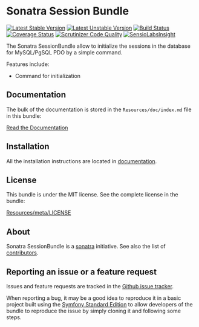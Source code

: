 Sonatra Session Bundle
======================

[![Latest Stable Version](https://poser.pugx.org/sonatra/session-bundle/v/stable.svg)](https://packagist.org/packages/sonatra/session-bundle)
[![Latest Unstable Version](https://poser.pugx.org/sonatra/session-bundle/v/unstable.svg)](https://packagist.org/packages/sonatra/session-bundle)
[![Build Status](https://travis-ci.org/sonatra/SonatraSessionBundle.svg)](https://travis-ci.org/sonatra/SonatraSessionBundle)
[![Coverage Status](https://img.shields.io/coveralls/sonatra/SonatraSessionBundle.svg)](https://coveralls.io/r/sonatra/SonatraSessionBundle)
[![Scrutinizer Code Quality](https://scrutinizer-ci.com/g/sonatra/SonatraSessionBundle/badges/quality-score.png)](https://scrutinizer-ci.com/g/sonatra/SonatraSessionBundle)
[![SensioLabsInsight](https://insight.sensiolabs.com/projects/dce17912-cbf5-4a96-a37b-2644a9e71e71/mini.png)](https://insight.sensiolabs.com/projects/dce17912-cbf5-4a96-a37b-2644a9e71e71)

The Sonatra SessionBundle allow to initialize the sessions in the database for MySQL/PgSQL PDO by a simple command.

Features include:

- Command for initialization

Documentation
-------------

The bulk of the documentation is stored in the `Resources/doc/index.md`
file in this bundle:

[Read the Documentation](Resources/doc/index.md)

Installation
------------

All the installation instructions are located in [documentation](Resources/doc/index.md).

License
-------

This bundle is under the MIT license. See the complete license in the bundle:

[Resources/meta/LICENSE](Resources/meta/LICENSE)

About
-----

Sonatra SessionBundle is a [sonatra](https://github.com/sonatra) initiative.
See also the list of [contributors](https://github.com/sonatra/SonatraSessionBundle/contributors).

Reporting an issue or a feature request
---------------------------------------

Issues and feature requests are tracked in the [Github issue tracker](https://github.com/sonatra/SonatraSessionBundle/issues).

When reporting a bug, it may be a good idea to reproduce it in a basic project
built using the [Symfony Standard Edition](https://github.com/symfony/symfony-standard)
to allow developers of the bundle to reproduce the issue by simply cloning it
and following some steps.

